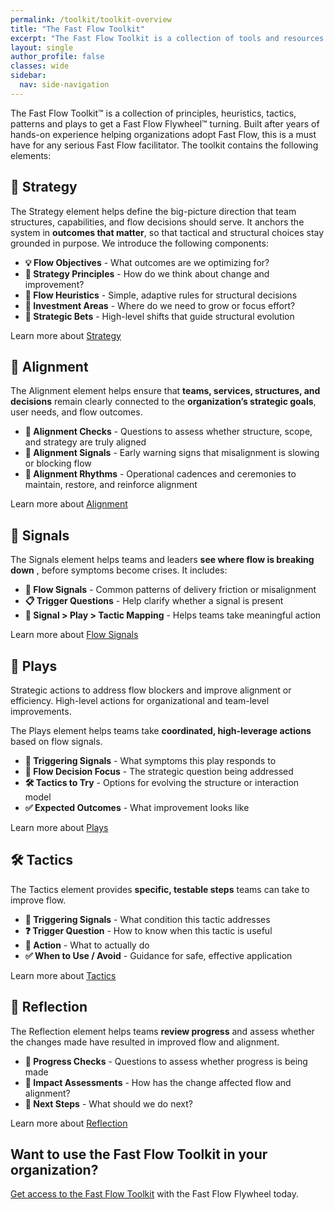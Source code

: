 ```yaml
---
permalink: /toolkit/toolkit-overview
title: "The Fast Flow Toolkit"
excerpt: "The Fast Flow Toolkit is a collection of tools and resources to help facilitate your Fast Flow Flywheel."
layout: single
author_profile: false
classes: wide
sidebar:
  nav: side-navigation
---
```


The Fast Flow Toolkit™️ is a collection of principles, heuristics, tactics, patterns and plays to get a Fast Flow Flywheel™️ turning. Built after years of hands-on experience helping organizations adopt Fast Flow, this is a must have for any serious Fast Flow facilitator. The toolkit contains the following elements:

## 🧭 Strategy

The Strategy element helps define the big-picture direction that team structures, capabilities, and flow decisions should serve. It anchors the system in **outcomes that matter**, so that tactical and structural choices stay grounded in purpose. We introduce the following components:

- **💡 Flow Objectives** - What outcomes are we optimizing for?
- **📌 Strategy Principles** - How do we think about change and improvement?
- **🧠 Flow Heuristics** - Simple, adaptive rules for structural decisions
- **💸 Investment Areas** - Where do we need to grow or focus effort?
- **🎯 Strategic Bets** - High-level shifts that guide structural evolution

Learn more about [Strategy](/toolkit/toolkit-strategy)

## 🔄 Alignment

The Alignment element helps ensure that **teams, services, structures, and decisions** remain clearly connected to the **organization’s strategic goals**, user needs, and flow outcomes.

- **🧭 Alignment Checks** - Questions to assess whether structure, scope, and strategy are truly aligned
- **📡 Alignment Signals** - Early warning signs that misalignment is slowing or blocking flow
- **🔁 Alignment Rhythms** - Operational cadences and ceremonies to maintain, restore, and reinforce alignment

Learn more about [Alignment](/toolkit/toolkit-alignment)

## 📡 Signals

The Signals element helps teams and leaders **see where flow is breaking down** , before symptoms become crises. It includes:

- **🧭 Flow Signals** - Common patterns of delivery friction or misalignment
- **📋 Trigger Questions** - Help clarify whether a signal is present
- **📌 Signal > Play > Tactic Mapping** - Helps teams take meaningful action

Learn more about [Flow Signals](/toolkit/toolkit-flow-signals)

## 🎯 Plays

Strategic actions to address flow blockers and improve alignment or efficiency. High-level actions for organizational and team-level improvements.

The Plays element helps teams take **coordinated, high-leverage actions** based on flow signals.

- **📡 Triggering Signals** - What symptoms this play responds to
- **🧠 Flow Decision Focus** - The strategic question being addressed
- **🛠️ Tactics to Try** - Options for evolving the structure or interaction model
- **✅ Expected Outcomes** - What improvement looks like

Learn more about [Plays](/toolkit/toolkit-plays)

## 🛠️ Tactics

The Tactics element provides **specific, testable steps** teams can take to improve flow.

- **📡 Triggering Signals** - What condition this tactic addresses
- **❓ Trigger Question** - How to know when this tactic is useful
- **🎯 Action** - What to actually do
- **✅ When to Use / Avoid** - Guidance for safe, effective application

Learn more about [Tactics](/toolkit/toolkit-tactics)

## 🔁 Reflection

The Reflection element helps teams **review progress** and assess whether the changes made have resulted in improved flow and alignment.

- **🔄 Progress Checks** - Questions to assess whether progress is being made
- **🔄 Impact Assessments** - How has the change affected flow and alignment?
- **🔄 Next Steps** - What should we do next?

Learn more about [Reflection](/toolkit/toolkit-reflection)

## Want to use the Fast Flow Toolkit in your organization?

[Get access to the Fast Flow Toolkit](https://fastflowtoolkit.com) with the Fast Flow Flywheel today.
